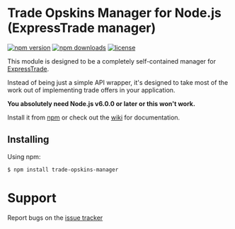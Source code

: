 # Trade Opskins Manager for Node.js (ExpressTrade manager)
[![npm version](https://img.shields.io/npm/v/trade-opskins-manager.svg)](https://npmjs.com/package/trade-opskins-manager)
[![npm downloads](https://img.shields.io/npm/dm/trade-opskins-manager.svg)](http://npm-stat.com/charts.html?package=trade-opskins-manager)
[![license](https://img.shields.io/npm/l/trade-opskins-manager.svg)](https://github.com/darkwar123/node-trade-opskins-manager/blob/master/LICENSE)

This module is designed to be a completely self-contained manager for
[ExpressTrade](https://trade.opskins.com/).

Instead of being just a simple API wrapper, it's designed to take most of the work out of implementing trade offers in
your application.

**You absolutely need Node.js v6.0.0 or later or this won't work.**

Install it from [npm](https://www.npmjs.com/package/trade-opskins-manager) or check out the
[wiki](https://github.com/darkwar123/node-trade-opskins-manager/wiki) for documentation.

## Installing

Using npm:

```bash
$ npm install trade-opskins-manager
```

# Support

Report bugs on the [issue tracker](https://github.com/darkwar123/node-trade-opskins-manager/issues)
